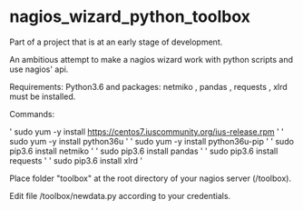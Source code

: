 # nagios_wizard_python_toolbox
Part of a project that is at an early stage of development. 

An ambitious attempt to make a nagios wizard work with python scripts and use nagios' api. 


Requirements: Python3.6 and packages: netmiko , pandas , requests , xlrd must be installed. 

Commands: 

' sudo yum -y install https://centos7.iuscommunity.org/ius-release.rpm '
' sudo yum -y install python36u '
' sudo yum -y install python36u-pip '
' sudo pip3.6 install netmiko '
' sudo pip3.6 install pandas '
' sudo pip3.6 install requests '
' sudo pip3.6 install xlrd '

Place folder "toolbox" at the root directory of your nagios server (/toolbox). 

Edit file /toolbox/newdata.py  according to your credentials.
